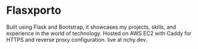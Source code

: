 # Flasxporto
Built using Flask and Bootstrap, it showcases my projects, skills, and experience in the world of technology. Hosted on AWS EC2 with Caddy for HTTPS and reverse proxy configuration. live at nchy.dev. 
